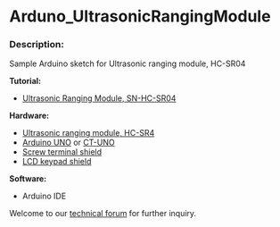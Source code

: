 # Arduno_UltrasonicRangingModule
<h3>Description:</h3>
Sample Arduino sketch for Ultrasonic ranging module, HC-SR04 <br/>

<b>Tutorial:</b>
<ul><li><a href="http://tutorial.cytron.com.my/2012/10/11/testing-ultrasonic-ranging-module-sn-hc-sr04/" target="_blank">Ultrasonic Ranging Module, SN-HC-SR04</a></li>
</ul>
<b>Hardware:</b>
<ul><li><a href="http://www.cytron.com.my/p-sn-hc-sr04" target="_blank">Ultrasonic ranging module, HC-SR4</a></li>
<li><a href="http://www.cytron.com.my/p-arduino-uno" target="_blank">Arduino UNO</a> or <a href="http://www.cytron.com.my/p-ct-uno" target="_blank">CT-UNO</a> </li>
<li><a href="http://www.cytron.com.my/p-shield-screw" target="_blank">Screw terminal shield</a></li>
<li><a href="http://cytron.com.my/p-shield-lcd" target="_blank">LCD keypad shield</a></li>
</ul>
<b>Software:</b>
<ul><li>Arduino IDE</li>
</ul>

Welcome to our <a href="http://forum.cytron.com.my/" target="_blank">technical forum</a> for further inquiry.
